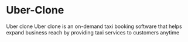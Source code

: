 # Uber-Clone
Uber clone Uber clone is an on-demand taxi booking software that helps expand business reach by providing taxi services to customers anytime
